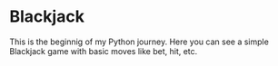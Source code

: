 # Blackjack

This is the beginnig of my Python journey. Here you can see a simple Blackjack game with basic moves like bet, hit, etc. 
